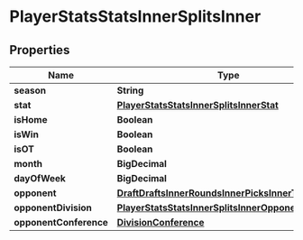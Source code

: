

# PlayerStatsStatsInnerSplitsInner


## Properties

| Name | Type | Description | Notes |
|------------ | ------------- | ------------- | -------------|
|**season** | **String** |  |  [optional] |
|**stat** | [**PlayerStatsStatsInnerSplitsInnerStat**](PlayerStatsStatsInnerSplitsInnerStat.md) |  |  [optional] |
|**isHome** | **Boolean** |  |  [optional] |
|**isWin** | **Boolean** |  |  [optional] |
|**isOT** | **Boolean** |  |  [optional] |
|**month** | **BigDecimal** |  |  [optional] |
|**dayOfWeek** | **BigDecimal** |  |  [optional] |
|**opponent** | [**DraftDraftsInnerRoundsInnerPicksInnerTeam**](DraftDraftsInnerRoundsInnerPicksInnerTeam.md) |  |  [optional] |
|**opponentDivision** | [**PlayerStatsStatsInnerSplitsInnerOpponentDivision**](PlayerStatsStatsInnerSplitsInnerOpponentDivision.md) |  |  [optional] |
|**opponentConference** | [**DivisionConference**](DivisionConference.md) |  |  [optional] |



